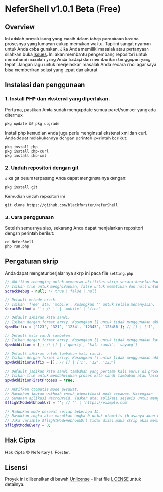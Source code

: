 # NeferShell v1.0.1 Beta (Free)
## Overview
Ini adalah proyek iseng yang masih dalam tahap percobaan karena prosesnya yang lumayan cukup memakan waktu. Tapi ini sangat nyaman untuk Anda coba gunakan. Jika Anda memiliki masalah atau pertanyaan silahkan buka [Issues](https://github.com/blackforster/NeferShell/issues). Ini akan membantu pengembang repositori untuk memahami masalah yang Anda hadapi dan memberikan tanggapan yang tepat. Jangan ragu untuk menjelaskan masalah Anda secara rinci agar saya bisa memberikan solusi yang tepat dan akurat.
## Instalasi dan penggunaan
### 1. Install PHP dan ekstensi yang diperlukan.
Pertama, pastikan Anda sudah mengupdate semua paket/sumber yang ada ditermux
```
pkg update && pkg upgrade
```
Install php kemudian Anda juga perlu menginstal ekstensi xml dan curl. Anda dapat melakukannya dengan perintah-perintah berikut:
```
pkg install php
pkg install php-curl
pkg install php-xml
```
### 2. Unduh repositori dengan git
Jika git belum terpasang Anda dapat menginstalnya dengan:
```
pkg install git
```
Kemudian unduh repositori ini
```
git clone https://github.com/blackforster/NeferShell
```
### 3. Cara penggunaan
Setelah semuanya siap, sekarang Anda dapat menjalankan repositori dengan perintah berikut:
```
cd NeferShell
php run.php
```
## Pengaturan skrip
Anda dapat mengatur berjalannya skrip ini pada file `setting.php`
```php
// Aktifkan debugging untuk memantau aktifitas skrip secara keseluruhan.
// Isikan true untuk menghidupkan, false untuk mematikan dan null untuk selalu menanyakan debugging.
$crackDebug = null; // true | false | null

// Default metode crack.
// Isikan 'free' atau 'mobile'. Kosongkan '' untuk selalu menanyakan.
$crackMethod = ''; // '' | 'mobile' | 'free'

// Default akhiran kata sandi.
// Isikan dengan format array. Kosongkan [] untuk tidak menggunakan akhiran kata sandi.
$pwdSuffix = ['123', '321', '1234', '12345', '123456']; // [] | ['1', '12', '123']

// Default kata sandi tambahan.
// Isikan dengan format array. Kosongkan [] untuk tidak menggunakan kata sandi tambahan.
$pwdAddition = []; // [] | ['qwerty', 'kata sandi', 'sayang']

// Default akhiran untuk tambahan kata sandi.
// Isikan dengan format array. Kosongkan [] untuk tidak menggunakan akhiran pada kata sandi tambahan.
$pwdAdditionSuffix = []; // [] | ['1', '12', '123']

// Default jadikan kata sandi tambahan yang pertama kali harus di proses.
// Isikan true untuk mendahulukan proses kata sandi tambahan atau false untuk tidak.
$pwdAdditionFirstProcess = true;

// Aktifkan otomatis mode pesawat.
// Masukkan tautan webhook untuk otomatisasi mode pesawat. Kosongkan '' untuk menonaktifkan.
// Gunakan aplikasi MacroDroid, Tasker atau aplikasi sejenis untuk mengaktifkan mode pesawat secara otomatis.
$flightModeWebhookUrl = ''; // '' | 'https://example.com'

// Hidupkan mode pesawat setiap beberapa ID.
// Masukkan angka atau masukkan angka 0 untuk otomatis (biasanya akan diotomatisasi ketika alamat IP terblokir).
// Jika variable $flightModeWebhookUrl tidak diisi maka skrip akan meminta pengguna untuk menyalakan mode pesawat secara manual.
$flightModeEvery = 0;
```
## Hak Cipta

Hak Cipta © Nefertary I. Forster.

## Lisensi

Proyek ini dilisensikan di bawah [Unlicense](LICENSE) - lihat file [LICENSE](LICENSE) untuk detailnya.
